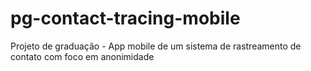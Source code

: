 # pg-contact-tracing-mobile
Projeto de graduação - App mobile de um sistema de rastreamento de contato com foco em anonimidade
